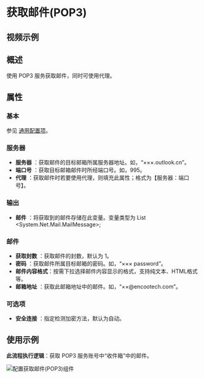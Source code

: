 # 获取邮件(POP3)

## 视频示例

## 概述

使用 POP3 服务获取邮件，同时可使用代理。

## 属性

### 基本

参见 [通用配置项](../Appendix/CommonConfigurationItems.md)。

### 服务器

- **服务器** ：获取邮件的目标邮箱所属服务器地址。如，“×××.outlook.cn”。
- **端口号** ：获取目标邮箱邮件时所经端口号。如，995。
- **代理** ：获取邮件时若要使用代理，则填充此属性；格式为【服务器：端口号】。

### 输出

- **邮件** ：将获取到的邮件存储在此变量。变量类型为 List <System.Net.Mail.MailMessage>;

### 邮件

- **获取封数** ：获取邮件的封数，默认为 1。
- **密码** ：获取邮件所属目标邮箱的密码。如，“××× password”。
- **邮件内容格式**：按需下拉选择邮件内容显示的格式，支持纯文本、HTML格式等。
- **邮箱地址** ：获取此邮箱地址中的邮件。如，“××@encootech.com”。

### 可选项

- **安全连接** ：指定检测加密方法，默认为自动。

## 使用示例

**此流程执行逻辑**：获取 POP3 服务账号中“收件箱”中的邮件。

![配置获取邮件(POP3)组件](https://docimages.blob.core.chinacloudapi.cn/images/Activities/GetMailPOP32020122302.png)
